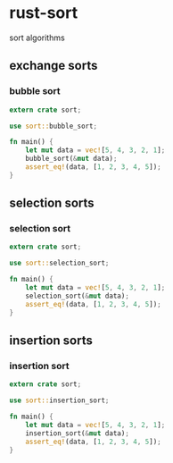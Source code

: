 # rust-sort

sort algorithms

## exchange sorts

### bubble sort

```rust
extern crate sort;

use sort::bubble_sort;

fn main() {
    let mut data = vec![5, 4, 3, 2, 1];
    bubble_sort(&mut data);
    assert_eq!(data, [1, 2, 3, 4, 5]);
}
```

## selection sorts

### selection sort

```rust
extern crate sort;

use sort::selection_sort;

fn main() {
    let mut data = vec![5, 4, 3, 2, 1];
    selection_sort(&mut data);
    assert_eq!(data, [1, 2, 3, 4, 5]);
}
```

## insertion sorts

### insertion sort

```rust
extern crate sort;

use sort::insertion_sort;

fn main() {
    let mut data = vec![5, 4, 3, 2, 1];
    insertion_sort(&mut data);
    assert_eq!(data, [1, 2, 3, 4, 5]);
}
```